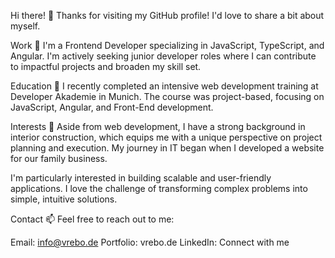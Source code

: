 Hi there! 👋
Thanks for visiting my GitHub profile! I'd love to share a bit about myself.

Work 🔭
I'm a Frontend Developer specializing in JavaScript, TypeScript, and Angular. I'm actively seeking junior developer roles where I can contribute to impactful projects and broaden my skill set.

Education 🌱
I recently completed an intensive web development training at Developer Akademie in Munich. The course was project-based, focusing on JavaScript, Angular, and Front-End development.

Interests 🤔
Aside from web development, I have a strong background in interior construction, which equips me with a unique perspective on project planning and execution. My journey in IT began when I developed a website for our family business.

I'm particularly interested in building scalable and user-friendly applications. I love the challenge of transforming complex problems into simple, intuitive solutions.

Contact 📫
Feel free to reach out to me:

Email: info@vrebo.de
Portfolio: vrebo.de
LinkedIn: Connect with me
